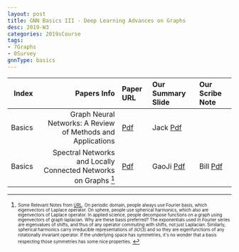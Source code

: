 ```yaml
---
layout: post
title: GNN Basics III - Deep Learning Advances on Graphs 
desc: 2019-W3
categories: 2019sCourse
tags:
- 7Graphs
- 0Survey
gnnType: basics
---
```



| Index | Papers Info | Paper URL| Our Summary Slide |Our Scribe Note |
| -----: | -------------------------------: | :----- | :----- | :----- | 
| Basics |   Graph Neural Networks: A Review of Methods and Applications   | [Pdf](https://arxiv.org/pdf/1812.08434.pdf) | Jack [Pdf]() |  | 
| Basics |   Spectral Networks and Locally Connected Networks on Graphs [^1] | [Pdf](https://arxiv.org/abs/1312.6203) | GaoJi [Pdf]() | Bill [Pdf]() | 


[^1]: <sub><sup> Some Relevant Notes from [URL](https://mathoverflow.net/questions/231987/why-decompose-a-function-with-eigenvectors-of-laplace-operator). 
On periodic domain, people always use Fourier basis, which eigenvectors of Laplace operator. On sphere, people use spherical harmonics, which also are eigenvectors of Laplace operator. In applied science, people decompose functions on a graph using eigenvectors of graph laplacian. Why are these basis preferred? The exponentials used in Fourier series are eigenvalues of shifts, and thus of any operator commuting with shifts, not just Laplacian. Similarly, spherical harmonics carry irreducible representations of 𝑆𝑂(3) and so they are eigenfunctions of any rotationally invariant operator. If the underlying space has symmetries, it's no wonder that a basis respecting those symmetries has some nice properties. </sub></sup>